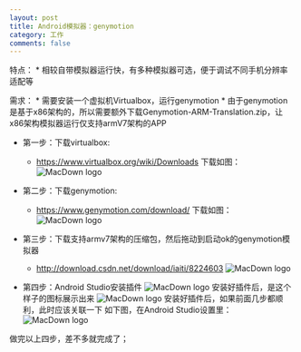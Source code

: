 ```yaml
---
layout: post
title: Android模拟器：genymotion 
category: 工作
comments: false
---
```

  
  
特点：
	* 相较自带模拟器运行快，有多种模拟器可选，便于调试不同手机分辨率适配等

需求：
	* 需要安装一个虚拟机Virtualbox，运行genymotion
	* 由于genymotion是基于x86架构的，所以需要额外下载Genymotion-ARM-Translation.zip，让x86架构模拟器运行仅支持armV7架构的APP


* 第一步：下载virtualbox:
	* <https://www.virtualbox.org/wiki/Downloads>
	 下载如图：
	 ![MacDown logo](https://github.com/iWatching/blog/blob/gh-pages/images/geny1.png?raw=true)
	 
	 
* 第二步：下载genymotion:
	* <https://www.genymotion.com/download/>
	 下载如图：
	![MacDown logo](https://github.com/iWatching/blog/blob/gh-pages/images/geny2.png?raw=true)
	
* 第三步：下载支持armv7架构的压缩包，然后拖动到启动ok的genymotion模拟器 
	* <http://download.csdn.net/download/iaiti/8224603>
	![MacDown logo](https://github.com/iWatching/blog/blob/gh-pages/images/geny3.png?raw=true)
	
* 第四步：Android Studio安装插件
	  ![MacDown logo](https://github.com/iWatching/blog/blob/gh-pages/images/geny4.png?raw=true)
 安装好插件后，是这个样子的图标展示出来
	![MacDown logo](https://github.com/iWatching/blog/blob/gh-pages/images/geny5.png?raw=true)
安装好插件后，如果前面几步都顺利，此时应该关联一下
如下图，在Android Studio设置里：
![MacDown logo](https://github.com/iWatching/blog/blob/gh-pages/images/geny6.png?raw=true)

做完以上四步，差不多就完成了；
